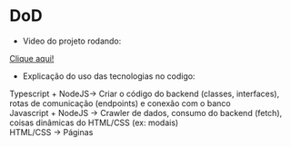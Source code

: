 # DoD

- Video do projeto rodando:

 <a href="https://youtu.be/9hfAkNCbHIY">Clique aqui! </a>

- Explicação do uso das tecnologias no codigo:

Typescript  + NodeJS-> Criar o código do backend (classes, interfaces), rotas de comunicação (endpoints) e conexão com o banco <br>
Javascript + NodeJS -> Crawler de dados, consumo do backend (fetch), coisas dinâmicas do HTML/CSS (ex: modais) <br>
HTML/CSS -> Páginas <br>
